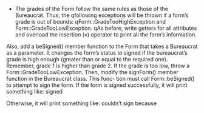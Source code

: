 


- The grades of the Form follow the same rules as those of the Bureaucrat. Thus, the
	qfollowing exceptions will be thrown if a form’s grade is out of bounds:
	qForm::GradeTooHighException and Form::GradeTooLowException.
	qAs before, write getters for all attributes and overload the insertion («) operator to print all the form’s information.

Also, add a beSigned() member function to the Form that takes a Bureaucrat as a
parameter. It changes the form’s status to signed if the bureaucrat’s grade is high enough
(greater than or equal to the required one). Remember, grade 1 is higher than grade 2.
If the grade is too low, throw a Form::GradeTooLowException.
Then, modify the signForm() member function in the Bureaucrat class. This func-
tion must call Form::beSigned() to attempt to sign the form. If the form is signed
successfully, it will print something like:
<bureaucrat> signed <form>
Otherwise, it will print something like:
<bureaucrat> couldn’t sign <form> because <reason>
